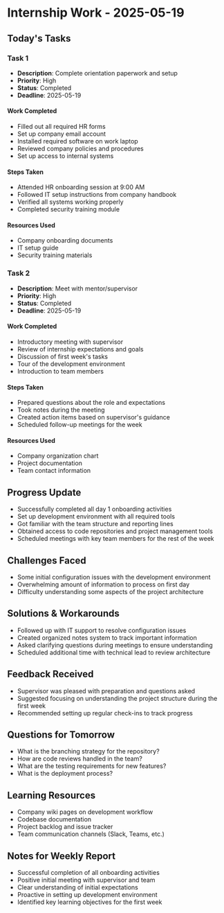 # Internship Work - 2025-05-19

## Today's Tasks

### Task 1
- **Description**: Complete orientation paperwork and setup
- **Priority**: High
- **Status**: Completed
- **Deadline**: 2025-05-19

#### Work Completed
- Filled out all required HR forms
- Set up company email account
- Installed required software on work laptop
- Reviewed company policies and procedures
- Set up access to internal systems

#### Steps Taken
- Attended HR onboarding session at 9:00 AM
- Followed IT setup instructions from company handbook
- Verified all systems working properly
- Completed security training module

#### Resources Used
- Company onboarding documents
- IT setup guide
- Security training materials

### Task 2
- **Description**: Meet with mentor/supervisor
- **Priority**: High
- **Status**: Completed
- **Deadline**: 2025-05-19

#### Work Completed
- Introductory meeting with supervisor
- Review of internship expectations and goals
- Discussion of first week's tasks
- Tour of the development environment
- Introduction to team members

#### Steps Taken
- Prepared questions about the role and expectations
- Took notes during the meeting
- Created action items based on supervisor's guidance
- Scheduled follow-up meetings for the week

#### Resources Used
- Company organization chart
- Project documentation
- Team contact information

## Progress Update
- Successfully completed all day 1 onboarding activities
- Set up development environment with all required tools
- Got familiar with the team structure and reporting lines
- Obtained access to code repositories and project management tools
- Scheduled meetings with key team members for the rest of the week

## Challenges Faced
- Some initial configuration issues with the development environment
- Overwhelming amount of information to process on first day
- Difficulty understanding some aspects of the project architecture

## Solutions & Workarounds
- Followed up with IT support to resolve configuration issues
- Created organized notes system to track important information
- Asked clarifying questions during meetings to ensure understanding
- Scheduled additional time with technical lead to review architecture

## Feedback Received
- Supervisor was pleased with preparation and questions asked
- Suggested focusing on understanding the project structure during the first week
- Recommended setting up regular check-ins to track progress

## Questions for Tomorrow
- What is the branching strategy for the repository?
- How are code reviews handled in the team?
- What are the testing requirements for new features?
- What is the deployment process?

## Learning Resources
- Company wiki pages on development workflow
- Codebase documentation
- Project backlog and issue tracker
- Team communication channels (Slack, Teams, etc.)

## Notes for Weekly Report
- Successful completion of all onboarding activities
- Positive initial meeting with supervisor and team
- Clear understanding of initial expectations
- Proactive in setting up development environment
- Identified key learning objectives for the first week

